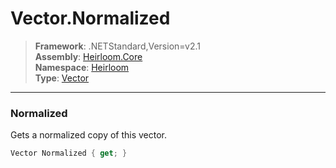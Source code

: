 # Vector.Normalized

> **Framework**: .NETStandard,Version=v2.1  
> **Assembly**: [Heirloom.Core][0]  
> **Namespace**: [Heirloom][0]  
> **Type**: [Vector][1]

--------------------------------------------------------------------------------

### Normalized

Gets a normalized copy of this vector.

```cs
Vector Normalized { get; }
```

[0]: ../Heirloom.Core.md
[1]: Heirloom.Vector.md
